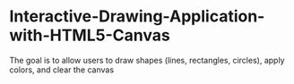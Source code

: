 # Interactive-Drawing-Application-with-HTML5-Canvas
The goal is to allow users to draw shapes (lines, rectangles, circles), apply colors, and clear the canvas
